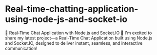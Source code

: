 # Real-time-chatting-application-using-node-js-and-socket-io
🌟 Real-Time Chat Application with Node.js and Socket.IO 🌟  I'm excited to share my latest project—a Real-Time Chat Application built using Node.js and Socket.IO, designed to deliver instant, seamless, and interactive communication!
